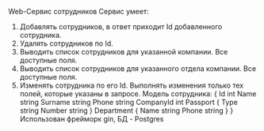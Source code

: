 Web-Сервис сотрудников
Сервис умеет:
1. Добавлять сотрудников, в ответ  приходит Id добавленного
сотрудника. 
2. Удалять сотрудников по Id.
3. Выводить список сотрудников для указанной компании. Все доступные поля.
4. Выводить список сотрудников для указанного отдела компании. Все доступные
поля.
5. Изменять сотрудника по его Id. Выполнять изменения только тех
полей, которые указаны в запросе.
Модель сотрудника:
{
    Id int
    Name string
    Surname string
    Phone string
    CompanyId int
    Passport {
    Type string
    Number string
}
    Department {
      Name string
      Phone string
    }
}
Использован фрейморк gin, БД - Postgres
